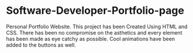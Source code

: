 # Software-Developer-Portfolio-page
Personal Portfolio Website.
This project has been Created Using HTML and CSS.
There has been no compromise on the asthetics and every element has been made as eye catchy as possible.
Cool animations have been added to the buttons as well.
